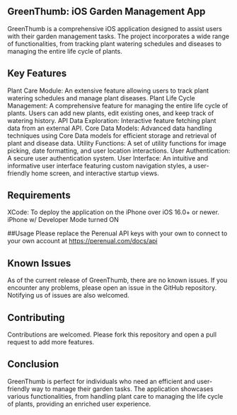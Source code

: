## GreenThumb: iOS Garden Management App
GreenThumb is a comprehensive iOS application designed to assist users with their garden management tasks. The project incorporates a wide range of functionalities, from tracking plant watering schedules and diseases to managing the entire life cycle of plants.

## Key Features

Plant Care Module: An extensive feature allowing users to track plant watering schedules and manage plant diseases.
Plant Life Cycle Management: A comprehensive feature for managing the entire life cycle of plants. Users can add new plants, edit existing ones, and keep track of watering history.
API Data Exploration: Interactive feature fetching plant data from an external API.
Core Data Models: Advanced data handling techniques using Core Data models for efficient storage and retrieval of plant and disease data.
Utility Functions: A set of utility functions for image picking, date formatting, and user location interactions.
User Authentication: A secure user authentication system.
User Interface: An intuitive and informative user interface featuring custom navigation styles, a user-friendly home screen, and interactive startup views.

## Requirements
XCode: To deploy the application on the iPhone over iOS 16.0+ or newer.
iPhone w/ Developer Mode turned ON

##Usage
Please replace the Perenual API keys with your own to connect to your own account at https://perenual.com/docs/api

## Known Issues
As of the current release of GreenThumb, there are no known issues. If you encounter any problems, please open an issue in the GitHub repository. Notifying us of issues are also welcomed.

## Contributing
Contributions are welcomed. Please fork this repository and open a pull request to add more features.

## Conclusion
GreenThumb is perfect for individuals who need an efficient and user-friendly way to manage their garden tasks. The application showcases various functionalities, from handling plant care to managing the life cycle of plants, providing an enriched user experience.
